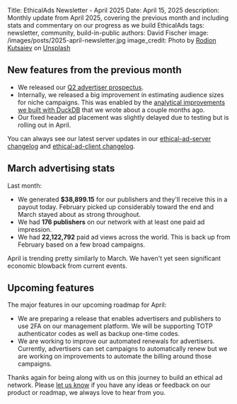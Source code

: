 Title: EthicalAds Newsletter - April 2025
Date: April 15, 2025
description: Monthly update from April 2025, covering the previous month and including stats and commentary on our progress as we build EthicalAds
tags: newsletter, community, build-in-public
authors: David Fischer
image: /images/posts/2025-april-newsletter.jpg
image_credit: <span>Photo by <a href="https://unsplash.com/@frostroomhead?utm_content=creditCopyText&utm_medium=referral&utm_source=unsplash">Rodion Kutsaiev</a> on <a href="https://unsplash.com/photos/selective-focus-photography-of-pink-flower-JemKKIu-bQA?utm_content=creditCopyText&utm_medium=referral&utm_source=unsplash">Unsplash</a></span>


## New features from the previous month

* We released our [Q2 advertiser prospectus](https://www.ethicalads.io/prospectus/ethicalads-advertiser-prospectus.pdf).
* Internally, we released a big improvement in estimating audience sizes for niche campaigns.
  This was enabled by the [analytical improvements we built with DuckDB]({filename}../posts/2025-duckdb-pair-with-postgres.md)
  that we wrote about a couple months ago.
* Our fixed header ad placement was slightly delayed due to testing but is rolling out in April.


You can always see our latest server updates in our
[ethical-ad-server changelog](https://ethical-ad-server.readthedocs.io/en/latest/developer/changelog.html)
and [ethical-ad-client changelog](https://ethical-ad-client.readthedocs.io/en/latest/changelog.html).


## March advertising stats

[comment]: https://server.ethicalads.io/publisher/all/report/?start_date=2025-03-01&end_date=2025-03-31

Last month:

* We generated **$38,899.15** for our publishers and they'll receive this in a payout today. February picked up considerably toward the end and March stayed about as strong throughout.
* We had **176 publishers** on our network with at least one paid ad impression.
* We had **22,122,792** paid ad views across the world. This is back up from February based on a few broad campaigns.

April is trending pretty similarly to March.
We haven't yet seen significant economic blowback from current events.


## Upcoming features

The major features in our upcoming roadmap for April:

* We are preparing a release that enables advertisers and publishers to use 2FA on our management platform.
  We will be supporting TOTP authenticator codes as well as backup one-time codes.
* We are working to improve our automated renewals for advertisers.
  Currently, advertisers can set campaigns to automatically renew
  but we are working on improvements to automate the billing around those campaigns.


Thanks again for being along with us on this journey to build an ethical ad network.
Please [let us know]({filename}../pages/contact.md) if you have any ideas or feedback on our product or roadmap,
we always love to hear from you.
